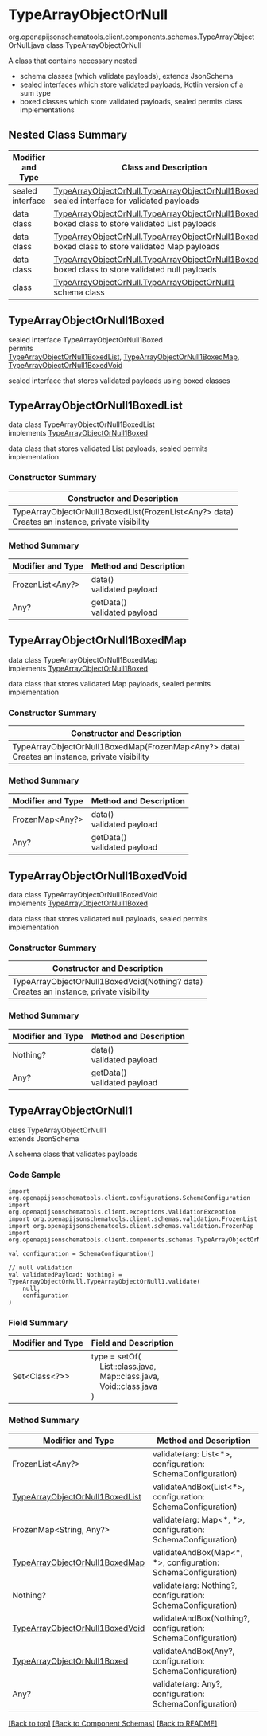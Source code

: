 # TypeArrayObjectOrNull
org.openapijsonschematools.client.components.schemas.TypeArrayObjectOrNull.java
class TypeArrayObjectOrNull<br>

A class that contains necessary nested
- schema classes (which validate payloads), extends JsonSchema
- sealed interfaces which store validated payloads, Kotlin version of a sum type
- boxed classes which store validated payloads, sealed permits class implementations

## Nested Class Summary
| Modifier and Type | Class and Description |
| ----------------- | ---------------------- |
| sealed interface | [TypeArrayObjectOrNull.TypeArrayObjectOrNull1Boxed](#typearrayobjectornull1boxed)<br> sealed interface for validated payloads |
| data class | [TypeArrayObjectOrNull.TypeArrayObjectOrNull1BoxedList](#typearrayobjectornull1boxedlist)<br> boxed class to store validated List payloads |
| data class | [TypeArrayObjectOrNull.TypeArrayObjectOrNull1BoxedMap](#typearrayobjectornull1boxedmap)<br> boxed class to store validated Map payloads |
| data class | [TypeArrayObjectOrNull.TypeArrayObjectOrNull1BoxedVoid](#typearrayobjectornull1boxedvoid)<br> boxed class to store validated null payloads |
| class | [TypeArrayObjectOrNull.TypeArrayObjectOrNull1](#typearrayobjectornull1)<br> schema class |

## TypeArrayObjectOrNull1Boxed
sealed interface TypeArrayObjectOrNull1Boxed<br>
permits<br>
[TypeArrayObjectOrNull1BoxedList](#typearrayobjectornull1boxedlist),
[TypeArrayObjectOrNull1BoxedMap](#typearrayobjectornull1boxedmap),
[TypeArrayObjectOrNull1BoxedVoid](#typearrayobjectornull1boxedvoid)

sealed interface that stores validated payloads using boxed classes

## TypeArrayObjectOrNull1BoxedList
data class TypeArrayObjectOrNull1BoxedList<br>
implements [TypeArrayObjectOrNull1Boxed](#typearrayobjectornull1boxed)

data class that stores validated List payloads, sealed permits implementation

### Constructor Summary
| Constructor and Description |
| --------------------------- |
| TypeArrayObjectOrNull1BoxedList(FrozenList<Any?> data)<br>Creates an instance, private visibility |

### Method Summary
| Modifier and Type | Method and Description |
| ----------------- | ---------------------- |
| FrozenList<Any?> | data()<br>validated payload |
| Any? | getData()<br>validated payload |

## TypeArrayObjectOrNull1BoxedMap
data class TypeArrayObjectOrNull1BoxedMap<br>
implements [TypeArrayObjectOrNull1Boxed](#typearrayobjectornull1boxed)

data class that stores validated Map payloads, sealed permits implementation

### Constructor Summary
| Constructor and Description |
| --------------------------- |
| TypeArrayObjectOrNull1BoxedMap(FrozenMap<Any?> data)<br>Creates an instance, private visibility |

### Method Summary
| Modifier and Type | Method and Description |
| ----------------- | ---------------------- |
| FrozenMap<Any?> | data()<br>validated payload |
| Any? | getData()<br>validated payload |

## TypeArrayObjectOrNull1BoxedVoid
data class TypeArrayObjectOrNull1BoxedVoid<br>
implements [TypeArrayObjectOrNull1Boxed](#typearrayobjectornull1boxed)

data class that stores validated null payloads, sealed permits implementation

### Constructor Summary
| Constructor and Description |
| --------------------------- |
| TypeArrayObjectOrNull1BoxedVoid(Nothing? data)<br>Creates an instance, private visibility |

### Method Summary
| Modifier and Type | Method and Description |
| ----------------- | ---------------------- |
| Nothing? | data()<br>validated payload |
| Any? | getData()<br>validated payload |

## TypeArrayObjectOrNull1
class TypeArrayObjectOrNull1<br>
extends JsonSchema

A schema class that validates payloads

### Code Sample
```
import org.openapijsonschematools.client.configurations.SchemaConfiguration
import org.openapijsonschematools.client.exceptions.ValidationException
import org.openapijsonschematools.client.schemas.validation.FrozenList
import org.openapijsonschematools.client.schemas.validation.FrozenMap
import org.openapijsonschematools.client.components.schemas.TypeArrayObjectOrNull

val configuration = SchemaConfiguration()

// null validation
val validatedPayload: Nothing? = TypeArrayObjectOrNull.TypeArrayObjectOrNull1.validate(
    null,
    configuration
)
```

### Field Summary
| Modifier and Type | Field and Description |
| ----------------- | ---------------------- |
| Set<Class<?>> | type = setOf(<br/>&nbsp;&nbsp;&nbsp;&nbsp;List::class.java,<br/>&nbsp;&nbsp;&nbsp;&nbsp;Map::class.java,<br/>&nbsp;&nbsp;&nbsp;&nbsp;Void::class.java<br/>)<br/> |

### Method Summary
| Modifier and Type | Method and Description |
| ----------------- | ---------------------- |
| FrozenList<Any?> | validate(arg: List<*>, configuration: SchemaConfiguration) |
| [TypeArrayObjectOrNull1BoxedList](#typearrayobjectornull1boxedlist) | validateAndBox(List<*>, configuration: SchemaConfiguration) |
| FrozenMap<String, Any?> | validate(arg: Map&lt;*, *&gt;, configuration: SchemaConfiguration) |
| [TypeArrayObjectOrNull1BoxedMap](#typearrayobjectornull1boxedmap) | validateAndBox(Map&lt;*, *&gt;, configuration: SchemaConfiguration) |
| Nothing? | validate(arg: Nothing?, configuration: SchemaConfiguration) |
| [TypeArrayObjectOrNull1BoxedVoid](#typearrayobjectornull1boxedvoid) | validateAndBox(Nothing?, configuration: SchemaConfiguration) |
| [TypeArrayObjectOrNull1Boxed](#typearrayobjectornull1boxed) | validateAndBox(Any?, configuration: SchemaConfiguration) |
| Any? | validate(arg: Any?, configuration: SchemaConfiguration) |

[[Back to top]](#top) [[Back to Component Schemas]](../../../README.md#Component-Schemas) [[Back to README]](../../../README.md)
